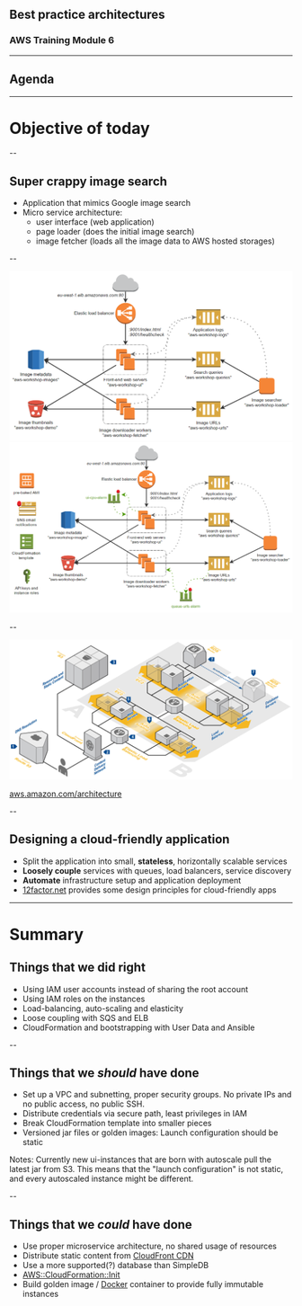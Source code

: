 
## Best practice architectures
### AWS Training Module 6

---

## Agenda

---


# Objective of today

--

## Super crappy image search

- Application that mimics Google image search
- Micro service architecture:
  - user interface (web application)
  - page loader (does the initial image search)
  - image fetcher (loads all the image data to AWS hosted storages)

--

![Workshop application architecture](/images/aws_workshop_arch_2_no_alarms.png)
![Workshop application architecture](/images/aws_workshop_arch_4.png)

--

![Web hosting reference architecture](/images/aws_reference_architecture_web_hosting.png)

[aws.amazon.com/architecture](http://aws.amazon.com/architecture/)

--

## Designing a cloud-friendly application

- Split the application into small, **stateless**, horizontally scalable services
- **Loosely couple** services with queues, load balancers, service discovery
- **Automate** infrastructure setup and application deployment
- [12factor.net](http://12factor.net/) provides some design principles for cloud-friendly apps



---

# Summary


## Things that we did right

- Using IAM user accounts instead of sharing the root account
- Using IAM roles on the instances
- Load-balancing, auto-scaling and elasticity
- Loose coupling with SQS and ELB
- CloudFormation and bootstrapping with User Data and Ansible

--

## Things that we *should* have done

- Set up a VPC and subnetting, proper security groups. No private IPs and no public access, no public SSH.
- Distribute credentials via secure path, least privileges in IAM
- Break CloudFormation template into smaller pieces
- Versioned jar files or golden images: Launch configuration should be static

Notes: Currently new ui-instances that are born with autoscale pull the latest jar from S3. This means that the "launch configuration" is not static, and every autoscaled instance might be different.

--

## Things that we *could* have done

- Use proper microservice architecture, no shared usage of resources
- Distribute static content from [CloudFront CDN](http://aws.amazon.com/cloudfront/)
- Use a more supported(?) database than SimpleDB
- [AWS::CloudFormation::Init](http://docs.aws.amazon.com/AWSCloudFormation/latest/UserGuide/aws-resource-init.html)
- Build golden image / [Docker](https://www.docker.com/) container to provide fully immutable instances


